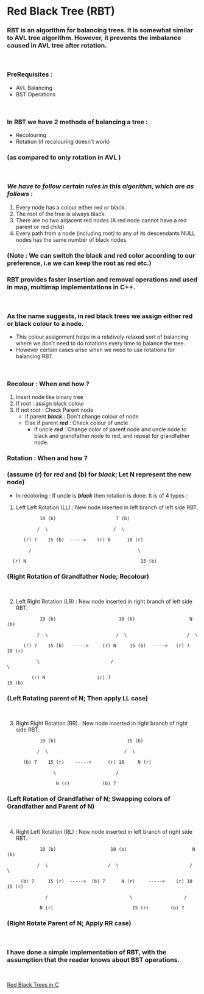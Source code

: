 # Red Black Tree (RBT)

### RBT is an algorithm for balancing trees. It is somewhat similar to AVL tree algorithm. However, it prevents the imbalance caused in AVL tree after rotation.
<br>

### PreRequisites : 
- AVL Balancing
- BST Operations
<br>

### In RBT we have 2 methods of balancing a tree :
 - Recolouring
 - Rotation (if recolouring doesn't work)
### (as compared to only rotation in AVL )
<br>

### ***We have to follow certain rules in this algorithm, which are as follows :***
 1. Every node has a colour either red or black.
 2. The root of the tree is always black.
 3. There are no two adjacent red nodes (A red node cannot have a red parent or red child)
 4. Every path from a node (including root) to any of its descendants NULL nodes has the same number of black nodes.

### (Note : We can switch the black and red color according to our preference, i.e we can keep the root as red etc.)

### RBT provides faster insertion and removal operations and used in map, multimap implementations in C++.
<br>

### As the name suggests, in red black trees we assign either red or black colour to a node. 
 - This colour assignment helps in a relatively relaxed sort of balancing where we don't need to do rotations every time to balance the tree.
 - However certain cases arise when we need to use rotations for balancing RBT.
<br>

### Recolour : When and how ?
 1. Insert node like binary tree
 2. If root : assign black colour
 3. If not root : Check Parent node 
    - If parent ***black*** : Don't change colour of node
    - Else if parent ***red*** : Check colour of uncle 
       - If uncle ***red*** : Change color of parent node and uncle node to black and grandfather node to red, and repeat for grandfather node. 

### Rotation : When and how ?
### (assume (r) for ***red*** and (b) for ***black***; Let N represent the new node)
- In recoloring : If uncle is ***black*** then rotation is done. It is of 4 types :
1. Left Left Rotation   (LL) : New node inserted in left branch of left side RBT.
```
            10 (b)                      7 (b)

           /  \                        /  \ 
                        
      (r) 7    15 (b)  ----->    (r) N      10 (r)

        /                                       \

  (r) N                                          15 (b)
```
### (Right Rotation of Grandfather Node; Recolour)
<br>

2. Left Right Rotation  (LR) : New node inserted in right branch of left side RBT.
```
            10 (b)                       10 (b)                    N (b)
  
           /  \                         /  \                      /  \
  
      (r) 7    15 (b)   ----->     (r) N     15 (b)  ----->   (r) 7     10 (r)
  
           \                          /                                  \
  
         (r) N                   (r) 7                                    15 (b)
```
### (Left Rotating parent of N; Then apply LL case)
<br>

3. Right Right Rotation (RR) : New node inserted in right branch of right side RBT.
```
            10 (b)                          15 (b)
   
           /  \                            /  \
   
      (b) 7    15 (r)    ----->      (r) 10     N (r)
   
                 \                      /
    
                  N (r)            (b) 7
```
### (Left Rotation of Grandfather of N; Swapping colors of Grandfather and Parent of N)
<br>

4. Right Left Rotation  (RL) : New node inserted in left branch of right side RBT.
```
            10 (b)                    10 (b)                        N (b)

           /  \                      /  \                          /  \

     (b) 7     15 (r)  ----->  (b) 7      N (r)     ----->    (r) 10    15 (r)
              
              /                              \                   /            
             
            N (r)                             15 (r)        (b) 7
```
### (Right Rotate Parent of N; Apply RR case)
<br>

### I have done a simple implementation of RBT, with the assumption that the reader knows about BST operations.
<br>

[Red Black Trees in C]()





